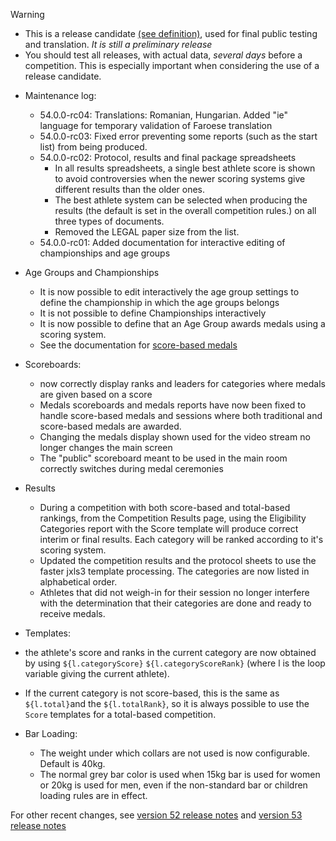 > [!WARNING]
>
> - This is a release candidate [(see definition)](https://en.wikipedia.org/wiki/Software_release_life_cycle#Release_candidate), used for final public testing and translation. *It is still a preliminary release*
> - You should test all releases, with actual data, *several days* before a competition. This is especially important when considering the use of a release candidate.

- Maintenance log:
  - 54.0.0-rc04: Translations: Romanian, Hungarian. Added "ie" language for temporary validation of Faroese translation
  - 54.0.0-rc03: Fixed error preventing some reports (such as the start list) from being produced.
  - 54.0.0-rc02: Protocol, results and final package spreadsheets
    - In all results spreadsheets, a single best athlete score is shown to avoid controversies when the newer scoring systems give different results than the older ones.  
    - The best athlete system can be selected when producing the results (the default is set in the overall competition rules.) on all three types of documents.
    - Removed the LEGAL paper size from the list.
  - 54.0.0-rc01: Added documentation for interactive editing of championships and age groups
- Age Groups and Championships
  - It is now possible to edit interactively the age group settings to define the championship in which the age groups belongs
  - It is not possible to define Championships interactively
  - It is now possible to define that an Age Group awards medals using a scoring system.
  - See the documentation for [score-based medals](https://jflamy.github.io/owlcms4/#/ScoreBasedCompetitions)

- Scoreboards:
  - now correctly display ranks and leaders for categories where medals are given based on a score 
  - Medals scoreboards and medals reports have now been fixed to handle score-based medals and sessions where both traditional and score-based medals are awarded.
  - Changing the medals display shown used for the video stream no longer changes the main screen
  - The "public" scoreboard meant to be used in the main room correctly switches during medal ceremonies

- Results
  - During a competition with both score-based and total-based rankings, from the Competition Results page, using the Eligibility Categories report with the Score template will produce correct interim or final results.   Each category will be ranked according to it's scoring system.
  - Updated the competition results and the protocol sheets to use the faster jxls3 template processing. The categories are now listed in alphabetical order.
  - Athletes that did not weigh-in for their session no longer interfere with the determination that their categories are done and ready to receive medals.
-  Templates:
  - the athlete's score and ranks in the current category are now obtained by using `${l.categoryScore}` `${l.categoryScoreRank}` (where l is the loop variable giving the current athlete).  
  - If the current category is not score-based, this is the same as `${l.total}`and the `${l.totalRank}`, so it is always possible to use the `Score` templates for a total-based competition.
- Bar Loading:
  - The weight under which collars are not used is now configurable.  Default is 40kg.
  - The normal grey bar color is used when 15kg bar is used for women or 20kg is used for men, even if the non-standard bar or children loading rules are in effect.

For other recent changes, see [version 52 release notes](https://github.com/owlcms/owlcms4/releases/tag/52.0.6) and [version 53 release notes](https://github.com/owlcms/owlcms4/releases/tag/53.1.0)
